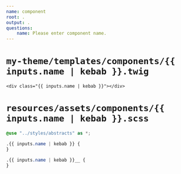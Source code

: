 ```yaml
---
name: component
root: .
output: .
questions:
    name: Please enter component name.
---
```


# `my-theme/templates/components/{{ inputs.name | kebab }}.twig`

```twig
<div class="{{ inputs.name | kebab }}"></div>

```

# `resources/assets/components/{{ inputs.name | kebab }}.scss`

```scss
@use "../styles/abstracts" as *;

.{{ inputs.name | kebab }} {
}

.{{ inputs.name | kebab }}__ {
}

```
